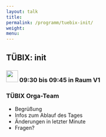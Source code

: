 ```yaml
---
layout: talk
title:
permalink: /programm/tuebix-init/
weight: 
menu:
---
```

## TÜBIX: init

### <img height = "32" src="../../images/talk2.svg"> 09:30 bis 09:45 in Raum V1

### TÜBIX Orga-Team

* Begrüßung
* Infos zum Ablauf des Tages
* Änderungen in letzter Minute
* Fragen?
